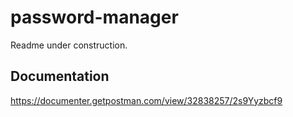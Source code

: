 # password-manager

Readme under construction.

## Documentation
https://documenter.getpostman.com/view/32838257/2s9Yyzbcf9